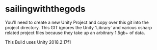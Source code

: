 # sailingwiththegods


You'll need to create a new Unity Project and copy over this git into the project directory. This GIT ignores the Unity 'Library' and various csharp related project files because they take up an arbitrary 1.5gb+ of data.

This Build uses Unity 2018.2.17f1